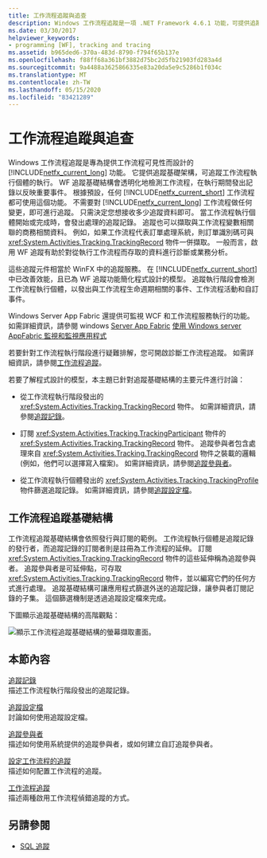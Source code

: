 ```yaml
---
title: 工作流程追蹤與追查
description: Windows 工作流程追蹤是一項 .NET Framework 4.6.1 功能，可提供追蹤基礎結構來追蹤工作流程實例的執行。
ms.date: 03/30/2017
helpviewer_keywords:
- programming [WF], tracking and tracing
ms.assetid: b965ded6-370a-483d-8790-f794f65b137e
ms.openlocfilehash: f88ff68a361bf3882d75bc2d5fb21903fd283a4d
ms.sourcegitcommit: 9a4488a3625866335e83a20da5e9c5286b1f034c
ms.translationtype: MT
ms.contentlocale: zh-TW
ms.lasthandoff: 05/15/2020
ms.locfileid: "83421289"
---
```

# <a name="workflow-tracking-and-tracing"></a>工作流程追蹤與追查
Windows 工作流程追蹤是專為提供工作流程可見性而設計的 [!INCLUDE[netfx_current_long](../../../includes/netfx-current-long-md.md)] 功能。 它提供追蹤基礎架構，可追蹤工作流程執行個體的執行。 WF 追蹤基礎結構會透明化地檢測工作流程，在執行期間發出記錄以反映重要事件。 根據預設，任何 [!INCLUDE[netfx_current_short](../../../includes/netfx-current-short-md.md)] 工作流程都可使用這個功能。 不需要對 [!INCLUDE[netfx_current_long](../../../includes/netfx-current-long-md.md)] 工作流程做任何變更，即可進行追蹤。 只需決定您想接收多少追蹤資料即可。 當工作流程執行個體開始或完成時，會發出處理的追蹤記錄。 追蹤也可以擷取與工作流程變數相關聯的商務相關資料。 例如，如果工作流程代表訂單處理系統，則訂單識別碼可與 <xref:System.Activities.Tracking.TrackingRecord> 物件一併擷取。 一般而言，啟用 WF 追蹤有助於對從執行工作流程而存取的資料進行診斷或業務分析。  
  
 這些追蹤元件相當於 WinFX 中的追蹤服務。 在 [!INCLUDE[netfx_current_short](../../../includes/netfx-current-short-md.md)] 中已改善效能，且已為 WF 追蹤功能簡化程式設計的模型。 追蹤執行階段會檢測工作流程執行個體，以發出與工作流程生命週期相關的事件、工作流程活動和自訂事件。  
  
 Windows Server App Fabric 還提供可監視 WCF 和工作流程服務執行的功能。 如需詳細資訊，請參閱 windows [Server App Fabric](https://docs.microsoft.com/previous-versions/appfabric/ee677251(v=azure.10)) [使用 Windows server AppFabric 監視和監視應用程式](https://docs.microsoft.com/previous-versions/appfabric/ee677276(v=azure.10))  
  
 若要針對工作流程執行階段進行疑難排解，您可開啟診斷工作流程追蹤。 如需詳細資訊，請參閱[工作流程追蹤](workflow-tracing.md)。  
  
 若要了解程式設計的模型，本主題已針對追蹤基礎結構的主要元件進行討論：  
  
- 從工作流程執行階段發出的 <xref:System.Activities.Tracking.TrackingRecord> 物件。 如需詳細資訊，請參閱[追蹤記錄](tracking-records.md)。  
  
- 訂閱 <xref:System.Activities.Tracking.TrackingParticipant> 物件的 <xref:System.Activities.Tracking.TrackingRecord> 物件。 追蹤參與者包含處理來自 <xref:System.Activities.Tracking.TrackingRecord> 物件之裝載的邏輯 (例如，他們可以選擇寫入檔案)。 如需詳細資訊，請參閱[追蹤參與者](tracking-participants.md)。  
  
- 從工作流程執行個體發出的 <xref:System.Activities.Tracking.TrackingProfile> 物件篩選追蹤記錄。 如需詳細資訊，請參閱[追蹤設定檔](tracking-profiles.md)。  
  
## <a name="workflow-tracking-infrastructure"></a>工作流程追蹤基礎結構  
 工作流程追蹤基礎結構會依照發行與訂閱的範例。 工作流程執行個體是追蹤記錄的發行者，而追蹤記錄的訂閱者則是註冊為工作流程的延伸。 訂閱 <xref:System.Activities.Tracking.TrackingRecord> 物件的這些延伸稱為追蹤參與者。 追蹤參與者是可延伸點，可存取 <xref:System.Activities.Tracking.TrackingRecord> 物件，並以編寫它們的任何方式進行處理。 追蹤基礎結構可讓應用程式篩選外送的追蹤記錄，讓參與者訂閱記錄的子集。 這個篩選機制是透過追蹤設定檔來完成。  
  
 下圖顯示追蹤基礎結構的高階觀點：  
  
 ![顯示工作流程追蹤基礎結構的螢幕擷取畫面。](./media/workflow-tracking-and-tracing/workflow-tracking-infrastructure.gif "WV")  
  
## <a name="in-this-section"></a>本節內容  
 [追蹤記錄](tracking-records.md)  
 描述工作流程執行階段發出的追蹤記錄。  
  
 [追蹤設定檔](tracking-profiles.md)  
 討論如何使用追蹤設定檔。  
  
 [追蹤參與者](tracking-participants.md)  
 描述如何使用系統提供的追蹤參與者，或如何建立自訂追蹤參與者。  
  
 [設定工作流程的追蹤](configuring-tracking-for-a-workflow.md)  
 描述如何配置工作流程的追蹤。  
  
 [工作流程追蹤](workflow-tracing.md)  
 描述兩種啟用工作流程偵錯追蹤的方式。  
  
## <a name="see-also"></a>另請參閱

- [SQL 追蹤](./samples/sql-tracking.md)
